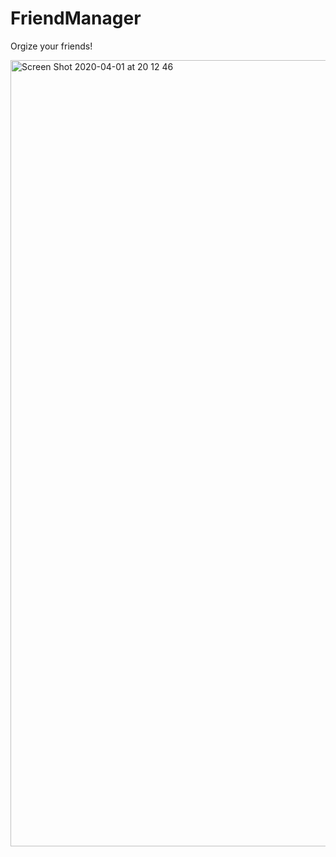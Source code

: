 # FriendManager
Orgize your friends!

<img width="1258" alt="Screen Shot 2020-04-01 at 20 12 46" src="https://user-images.githubusercontent.com/17163541/78130974-3e086080-7455-11ea-8c16-28c05e82c9ef.png">
